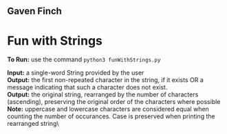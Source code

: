 ## Gaven Finch
# Fun with Strings

**To Run:** use the command `python3 funWithStrings.py`

**Input:** a single-word String provided by the user\
**Output:** the first non-repeated character in the string, if it exists OR a message indicating that such a character does not exist.\
**Output:** the original string, rearranged by the number of characters (ascending), preserving the original order of the characters where possible\
**Note:** uppercase and lowercase characters are considered equal when counting the number of occurances. Case is preserved when printing the rearranged string\

